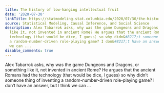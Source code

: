 ```yaml
---
title: The history of low-hanging intellectual fruit
date: '2020-07-30'
linkTitle: https://statmodeling.stat.columbia.edu/2020/07/30/the-history-of-low-hanging-intellectual-fruit/
source: Statistical Modeling, Causal Inference, and Social Science
description: Alex Tabarrok asks, why was the game Dungeons and Dragons, or something
  like it, not invented in ancient Rome? He argues that the ancient Romans had the
  technology (that would be dice, I guess) so why didn&#8217;t someone thing of inventing
  a random-number-driven role-playing game? I don&#8217;t have an answer, but I think
  we can ...
disable_comments: true
---
```

Alex Tabarrok asks, why was the game Dungeons and Dragons, or something like it, not invented in ancient Rome? He argues that the ancient Romans had the technology (that would be dice, I guess) so why didn&#8217;t someone thing of inventing a random-number-driven role-playing game? I don&#8217;t have an answer, but I think we can ...